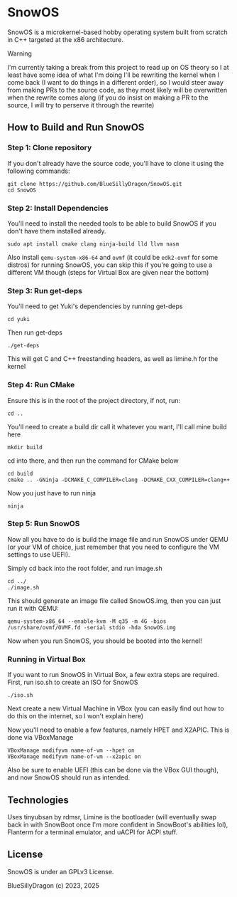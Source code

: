 # SnowOS

SnowOS is a microkernel-based hobby operating system built from scratch in C++ targeted at the x86 architecture.

> [!WARNING]
> I'm currently taking a break from this project to read up on OS theory so I at least have some idea of what I'm doing 
> I'll be rewriting the kernel when I come back (I want to do things in a different order), so I would steer away from making PRs to the source code, as they most likely will be overwritten when the rewrite comes along (if you do insist on making a PR to the source, I will try to perserve it through the rewrite)

## How to Build and Run SnowOS

### Step 1: Clone repository

If you don't already have the source code, you'll have to clone it using the following commands:
```
git clone https://github.com/BlueSillyDragon/SnowOS.git
cd SnowOS
```

### Step 2: Install Dependencies

You'll need to install the needed tools to be able to build SnowOS if you don't have them installed already.
```
sudo apt install cmake clang ninja-build lld llvm nasm
```
Also install `qemu-system-x86-64` and `ovmf` (it could be `edk2-ovmf` for some distros) for running SnowOS, you can skip this if you're going to use a different VM though (steps for Virtual Box are given near the bottom)

### Step 3: Run get-deps

You'll need to get Yuki's dependencies by running get-deps
```
cd yuki
```
Then run get-deps
```
./get-deps
```
This will get C and C++ freestanding headers, as well as limine.h for the kernel

### Step 4: Run CMake
Ensure this is in the root of the project directory, if not, run:
```
cd ..
```
You'll need to create a build dir  call it whatever you want, I'll call mine build here
```
mkdir build
```
cd into there, and then run the command for CMake below
```
cd build
cmake .. -GNinja -DCMAKE_C_COMPILER=clang -DCMAKE_CXX_COMPILER=clang++
```
Now you just have to run ninja
```
ninja
```

### Step 5: Run SnowOS

Now all you have to do is build the image file and run SnowOS under QEMU (or your VM of choice, just remember that you need to configure the VM settings to use UEFI).

Simply cd back into the root folder, and run image.sh
```
cd ../
./image.sh
```
This should generate an image file called SnowOS.img, then you can just run it with QEMU: 
```
qemu-system-x86_64 --enable-kvm -M q35 -m 4G -bios /usr/share/ovmf/OVMF.fd -serial stdio -hda SnowOS.img
```
Now when you run SnowOS, you should be booted into the kernel!

### Running in Virtual Box

If you want to run SnowOS in Virtual Box, a few extra steps are required. First, run iso.sh to create an ISO for SnowOS
```
./iso.sh
```
Next create a new Virtual Machine in VBox (you can easily find out how to do this on the internet, so I won't explain here)

Now you'll need to enable a few features, namely HPET and X2APIC. This is done via VBoxManage
```
VBoxManage modifyvm name-of-vm --hpet on
VBoxManage modifyvm name-of-vm --x2apic on
```
Also be sure to enable UEFI (this can be done via the VBox GUI though), and now SnowOS should run as intended.

## Technologies
Uses tinyubsan by rdmsr, Limine is the bootloader (will eventually swap back in with SnowBoot once I'm more confident in SnowBoot's abilities lol), Flanterm for a terminal emulator, and uACPI for ACPI stuff.

## License
SnowOS is under an GPLv3 License.

BlueSillyDragon (c) 2023, 2025
